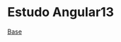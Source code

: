# Estudo Angular13 

[Base](https://www.freecodecamp.org/news/how-to-perform-crud-operations-using-angular-13/)